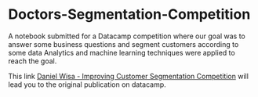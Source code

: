 # Doctors-Segmentation-Competition
A notebook submitted for a Datacamp competition where our goal was to answer some business questions and segment customers according to some data
Analytics and machine learning techniques were applied to reach the goal.

This link <a href="[url](https://app.datacamp.com/workspace/w/edbf6f8d-848c-48c8-9e20-623bef956668)">Daniel Wisa - Improving Customer Segmentation Competition</a> will lead you to the original publication on datacamp.
